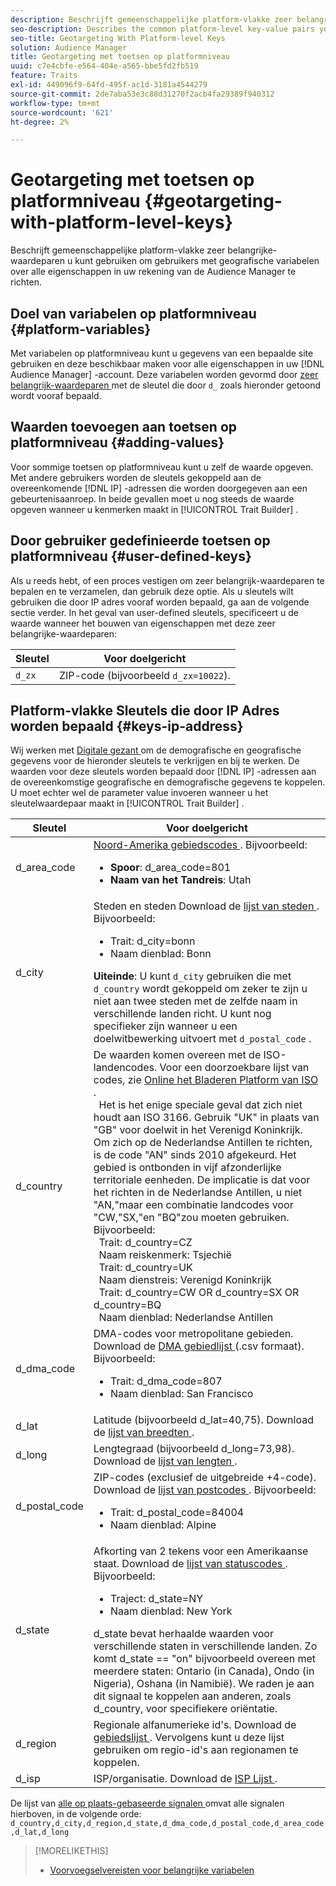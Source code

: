 ```yaml
---
description: Beschrijft gemeenschappelijke platform-vlakke zeer belangrijke-waardeparen u kunt gebruiken om gebruikers met geografische variabelen over alle eigenschappen in uw rekening van de Audience Manager te richten.
seo-description: Describes the common platform-level key-value pairs you can use to target users with geographic variables across all properties in your Audience Manager account.
seo-title: Geotargeting With Platform-level Keys
solution: Audience Manager
title: Geotargeting met toetsen op platformniveau
uuid: c7e4cbfe-e564-404e-a565-bbe5fd2fb519
feature: Traits
exl-id: 449096f9-64fd-495f-ac1d-3181a4544279
source-git-commit: 2de7aba53e3c88d31270f2acb4fa29389f940312
workflow-type: tm+mt
source-wordcount: '621'
ht-degree: 2%

---
```


# Geotargeting met toetsen op platformniveau {#geotargeting-with-platform-level-keys}

Beschrijft gemeenschappelijke platform-vlakke zeer belangrijke-waardeparen u kunt gebruiken om gebruikers met geografische variabelen over alle eigenschappen in uw rekening van de Audience Manager te richten.

<!-- c_tb_platform_vars.xml -->

## Doel van variabelen op platformniveau {#platform-variables}

Met variabelen op platformniveau kunt u gegevens van een bepaalde site gebruiken en deze beschikbaar maken voor alle eigenschappen in uw [!DNL Audience Manager] -account. Deze variabelen worden gevormd door [ zeer belangrijk-waardeparen ](../../reference/key-value-pairs-explained.md) met de sleutel die door `d_` zoals hieronder getoond wordt vooraf bepaald.

## Waarden toevoegen aan toetsen op platformniveau {#adding-values}

Voor sommige toetsen op platformniveau kunt u zelf de waarde opgeven. Met andere gebruikers worden de sleutels gekoppeld aan de overeenkomende [!DNL IP] -adressen die worden doorgegeven aan een gebeurtenisaanroep. In beide gevallen moet u nog steeds de waarde opgeven wanneer u kenmerken maakt in [!UICONTROL Trait Builder] .

## Door gebruiker gedefinieerde toetsen op platformniveau {#user-defined-keys}

Als u reeds hebt, of een proces vestigen om zeer belangrijk-waardeparen te bepalen en te verzamelen, dan gebruik deze optie. Als u sleutels wilt gebruiken die door IP adres vooraf worden bepaald, ga aan de volgende sectie verder. In het geval van user-defined sleutels, specificeert u de waarde wanneer het bouwen van eigenschappen met deze zeer belangrijke-waardeparen:

| Sleutel | Voor doelgericht |
|---|---|
| `d_zx` | ZIP-code (bijvoorbeeld `d_zx=10022`). |

## Platform-vlakke Sleutels die door IP Adres worden bepaald {#keys-ip-address}

Wij werken met [ Digitale gezant ](https://www.digitalenvoy.com/) om de demografische en geografische gegevens voor de hieronder sleutels te verkrijgen en bij te werken. De waarden voor deze sleutels worden bepaald door [!DNL IP] -adressen aan de overeenkomstige geografische en demografische gegevens te koppelen. U moet echter wel de parameter value invoeren wanneer u het sleutelwaardepaar maakt in [!UICONTROL Trait Builder] .

| Sleutel | Voor doelgericht |
|--- |--- |
| d_area_code | [ Noord-Amerika gebiedscodes ](https://en.wikipedia.org/wiki/List_of_North_American_Numbering_Plan_area_codes).  Bijvoorbeeld: <ul><li>**Spoor**: d_area_code=801</li><li>**Naam van het Tandreis**: Utah</li></ul> |
| d_city | Steden en steden Download de [ lijst van steden ](assets/d_city.txt).  Bijvoorbeeld: <ul><li>Trait: d_city=bonn</li><li>Naam dienblad: Bonn</li></ul> **Uiteinde**: U kunt `d_city` gebruiken die met `d_country` wordt gekoppeld om zeker te zijn u niet aan twee steden met de zelfde naam in verschillende landen richt. U kunt nog specifieker zijn wanneer u een doelwitbewerking uitvoert met `d_postal_code` . |
| d_country | De waarden komen overeen met de ISO-landencodes. Voor een doorzoekbare lijst van codes, zie [ Online het Bladeren Platform van ISO ](https://www.iso.org/obp/ui/#home). <br>  Het is het enige speciale geval dat zich niet houdt aan ISO 3166. Gebruik &quot;UK&quot; in plaats van &quot;GB&quot; voor doelwit in het Verenigd Koninkrijk.  Om zich op de Nederlandse Antillen te richten, is de code &quot;AN&quot; sinds 2010 afgekeurd. Het gebied is ontbonden in vijf afzonderlijke territoriale eenheden. De implicatie is dat voor het richten in de Nederlandse Antillen, u niet &quot;AN,&quot;maar een combinatie landcodes voor &quot;CW,&quot;SX,&quot;en &quot;BQ&quot;zou moeten gebruiken.  Bijvoorbeeld: <br>  Trait: d_country=CZ <br>  Naam reiskenmerk: Tsjechië <br>  Trait: d_country=UK <br>  Naam dienstreis: Verenigd Koninkrijk <br>  Trait: d_country=CW OR d_country=SX OR d_country=BQ <br>  Naam dienblad: Nederlandse Antillen |
| d_dma_code | DMA-codes voor metropolitane gebieden. Download de [ DMA gebiedlijst ](assets/DMAregions.csv) (.csv formaat).  Bijvoorbeeld: <ul><li>Trait: d_dma_code=807</li><li>Naam dienblad: San Francisco</li></ul> |
| d_lat | Latitude (bijvoorbeeld d_lat=40,75). Download de [ lijst van breedten ](assets/d_lat.txt). |
| d_long | Lengtegraad (bijvoorbeeld d_long=73,98). Download de [ lijst van lengten ](assets/d_long.txt). |
| d_postal_code | ZIP-codes (exclusief de uitgebreide +4-code). Download de [ lijst van postcodes ](assets/d_postal_code.txt).  Bijvoorbeeld: <ul><li>Trait: d_postal_code=84004 </li><li>Naam dienblad: Alpine</li></ul> |
| d_state | Afkorting van 2 tekens voor een Amerikaanse staat. Download de [ lijst van statuscodes ](assets/d_state.txt).  Bijvoorbeeld: <ul><li>Traject: d_state=NY </li><li>Naam dienblad: New York</li></ul>d_state bevat herhaalde waarden voor verschillende staten in verschillende landen. Zo komt d_state == &quot;on&quot; bijvoorbeeld overeen met meerdere staten: Ontario (in Canada), Ondo (in Nigeria), Oshana (in Namibië). We raden je aan dit signaal te koppelen aan anderen, zoals d_country, voor specifiekere oriëntatie. |
| d_region | Regionale alfanumerieke id&#39;s. Download de [ gebiedslijst ](assets/Country_RegionCodes_City.csv).  Vervolgens kunt u deze lijst gebruiken om regio-id&#39;s aan regionamen te koppelen. |
| d_isp | ISP/organisatie. Download de [ ISP Lijst ](assets/d_isp.txt). |

De lijst van [ alle op plaats-gebaseerde signalen ](assets/all.txt) omvat alle signalen hierboven, in de volgende orde: `d_country,d_city,d_region,d_state,d_dma_code,d_postal_code,d_area_code,d_lat,d_long`

>[!MORELIKETHIS]
>
>* [Voorvoegselvereisten voor belangrijke variabelen](../../features/traits/trait-variable-prefixes.md)

